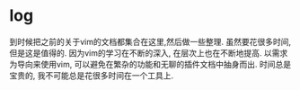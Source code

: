 # log
到时候把之前的关于vim的文档都集合在这里,然后做一些整理.
虽然要花很多时间, 但是这是值得的.
因为vim的学习在不断的深入, 在层次上也在不断地提高.
以需求为导向来使用vim, 可以避免在繁杂的功能和无聊的插件文档中抽身而出.
时间总是宝贵的, 我不可能总是花很多时间在一个工具上.


